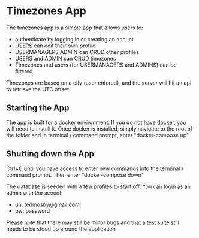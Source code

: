 # Timezones App
The timezones app is a simple app that allows users to:
* authenticate by logging in or creating an acount
* USERS can edit their own profile
* USERMANAGERS ADMIN can CRUD other profiles
* USERS and ADMIN can CRUD timezones
* Timezones and users (for USERMANAGERS and ADMINS) can be filtered

Timezones are based on a city (user entered), and the server will hit an api to retrieve the UTC offset.

## Starting the App
The app is built for a docker environment. If you do not have docker, you will need to install it. Once docker is installed, simply navigate to the root of the folder and in terminal / command prompt, enter "docker-compose up"

## Shutting down the App
Ctrl+C until you have access to enter new commands into the terminal / command prompt. Then enter "docker-compose down"

The database is seeded with a few profiles to start off. You can login as an admin with the acount:
* un: tedmosby@gmail.com
* pw: password

Please note that there may still be minor bugs and that a test suite still needs to be stood up around the application
